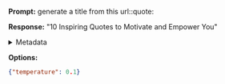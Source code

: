 **Prompt:**
generate a title from this url::quote:

**Response:**
"10 Inspiring Quotes to Motivate and Empower You"

<details><summary>Metadata</summary>

- Duration: 757 ms
- Datetime: 2024-01-13T12:25:49.687207
- Model: gpt-3.5-turbo-0613

</details>

**Options:**
```json
{"temperature": 0.1}
```

